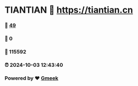 # TIANTIAN :link: https://tiantian.cn 
### :page_facing_up: [49](https://tiantian.cn/tag.html) 
### :speech_balloon: 0 
### :hibiscus: 115592 
### :alarm_clock: 2024-10-03 12:43:40 
### Powered by :heart: [Gmeek](https://github.com/Meekdai/Gmeek)

